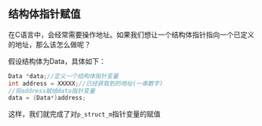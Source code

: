 ## 结构体指针赋值

在C语言中，会经常需要操作地址。如果我们想让一个结构体指针指向一个已定义的地址，那么该怎么做呢？

假设结构体为Data，具体如下：

```c
Data *data;//定义一个结构体指针变量
int address = XXXXX;//已经获取到的地址(一串数字)
//将address赋给data指针变量
data = (Data*)address;
```

这样，我们就完成了对`p_struct_m`指针变量的赋值